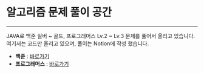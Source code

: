 # 알고리즘 문제 풀이 공간
---

JAVA로 백준 실버 ~ 골드, 프로그래머스 Lv.2 ~ Lv.3 문제를 풀어서 올리고 있습니다.  
여기서는 코드만 올리고 있으며, 풀이는 Notion에 작성 했습니다.

- **백준** : <a href="https://topaz-wood-f85.notion.site/solved-ac-5fd9801ab4034dfd8f07962463f7a42a?pvs=4" target="_blank">바로가기</a>
- **프로그래머스** : <a href="https://topaz-wood-f85.notion.site/078f562e85b1484ebe664e9627536778?pvs=4" target="_blank">바로가기</a>
